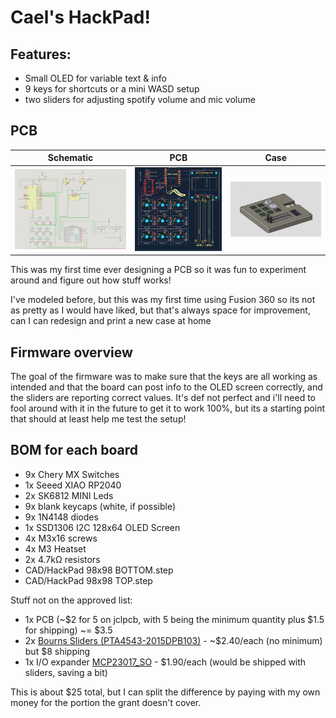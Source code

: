 # Cael's HackPad!

## Features:
- Small OLED for variable text & info
- 9 keys for shortcuts or a mini WASD setup
- two sliders for adjusting spotify volume and mic volume

## PCB
Schematic            |  PCB                      | Case
:-------------------------:|:-------------------------:|:-------------------------:
![](photos/schematic.png)  |  ![](photos/pcb.png)  |  ![](photos/model.png)

This was my first time ever designing a PCB so it was fun to experiment around and figure out how stuff works!

I've modeled before, but this was my first time using Fusion 360 so its not as pretty as I would have liked, but that's always space for improvement, can I can redesign and print a new case at home

## Firmware overview
The goal of the firmware was to make sure that the keys are all working as intended and that the board can post info to the OLED screen correctly, and the sliders are reporting correct values.
It's def not perfect and i'll need to fool around with it in the future to get it to work 100%, but its a starting point that should at least help me test the setup!


## BOM for each board
- 9x Chery MX Switches
- 1x Seeed XIAO RP2040
- 2x SK6812 MINI Leds
- 9x blank keycaps (white, if possible)
- 9x 1N4148 diodes
- 1x SSD1306 I2C 128x64 OLED Screen
- 4x M3x16 screws
- 4x M3 Heatset
- 2x 4.7kΩ resistors
- CAD/HackPad 98x98 BOTTOM.step 
- CAD/HackPad 98x98 TOP.step

Stuff not on the approved list:
- 1x PCB (~$2 for 5 on jclpcb, with 5 being the minimum quantity plus $1.5 for shipping) ~= $3.5
- 2x [Bourns Sliders (PTA4543-2015DPB103)](https://www.snapeda.com/parts/PTA4543-2015DPB103/Bourns/view-part/)  - ~$2.40/each (no minimum) but $8 shipping
- 1x I/O expander [MCP23017_SO](https://ww1.microchip.com/downloads/aemDocuments/documents/APID/ProductDocuments/DataSheets/MCP23017-Data-Sheet-DS20001952.pdf) - $1.90/each (would be shipped with sliders, saving a bit)

This is about $25 total, but I can split the difference by paying with my own money for the portion the grant doesn't cover.